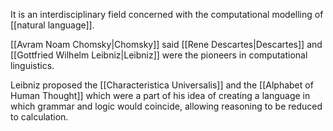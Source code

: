 It is an interdisciplinary field concerned with the computational modelling of [[natural language]].

[[Avram Noam Chomsky|Chomsky]] said [[Rene Descartes|Descartes]] and [[Gottfried Wilhelm Leibniz|Leibniz]] were the pioneers in computational linguistics.

Leibniz proposed the [[Characteristica Universalis]] and the [[Alphabet of Human Thought]] which were a part of his idea of creating a language in which grammar and logic would coincide, allowing reasoning to be reduced to calculation.